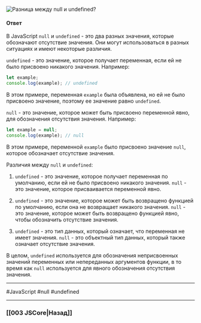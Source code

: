 ![Разница между `null` и `undefined`?](https://youtu.be/G7hLwudGWL4?t=511)

#### Ответ

В JavaScript `null` и `undefined` - это два разных значения, которые обозначают отсутствие значения. Они могут использоваться в разных ситуациях и имеют некоторые различия.

`undefined` - это значение, которое получает переменная, если ей не было присвоено никакого значения. Например:

```javascript
let example;
console.log(example); // undefined
```

В этом примере, переменная `example` была объявлена, но ей не было присвоено значение, поэтому ее значение равно `undefined`.

`null` - это значение, которое может быть присвоено переменной явно, для обозначения отсутствия значения. Например:

```javascript
let example = null;
console.log(example); // null
```

В этом примере, переменной `example` было присвоено значение `null`, которое обозначает отсутствие значения.

Различия между `null` и `undefined`:

1. `undefined` - это значение, которое получает переменная по умолчанию, если ей не было присвоено никакого значения. `null` - это значение, которое присваивается переменной явно.
    
2. `undefined` - это значение, которое может быть возвращено функцией по умолчанию, если она не возвращает никакого значения. `null` - это значение, которое может быть возвращено функцией явно, чтобы обозначить отсутствие значения.
    
3. `undefined` - это тип данных, который означает, что переменная не имеет значения. `null` - это объектный тип данных, который также означает отсутствие значения.
    

В целом, `undefined` используется для обозначения неприсвоенных значений переменных или непереданных аргументов функции, в то время как `null` используется для явного обозначения отсутствия значения.

___
#JavaScript #null #undefined 

___

### [[003 JSCore|Назад]]